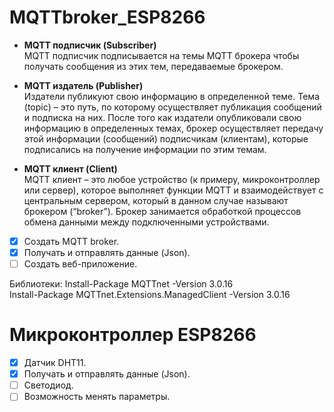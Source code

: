 # MQTTbroker_ESP8266

+ **MQTT подписчик (Subscriber)**       
MQTT подписчик подписывается на темы MQTT брокера чтобы получать сообщения из этих тем, передаваемые брокером.

+ **MQTT издатель (Publisher)**        
Издатели публикуют свою информацию в определенной теме. Тема (topic) – это путь, по которому осуществляет публикация сообщений и подписка на них. После того как издатели опубликовали свою информацию в определенных темах, брокер осуществляет передачу этой информации (сообщений) подписчикам (клиентам), которые подписались на получение информации по этим темам.

+ **MQTT клиент (Client)**      
MQTT клиент – это любое устройство (к примеру, микроконтроллер или сервер), которое выполняет функции MQTT и взаимодействует с центральным сервером, который в данном случае называют брокером (“broker”). Брокер занимается обработкой процессов обмена данными между подключенными устройствами.

- [x] Создать MQTT broker.
- [x] Получать и отправлять данные (Json).
- [ ] Создать веб-приложение.

Библиотеки:
Install-Package MQTTnet -Version 3.0.16          
Install-Package MQTTnet.Extensions.ManagedClient -Version 3.0.16

# Микроконтроллер ESP8266

- [x] Датчик DHT11.
- [x] Получать и отправлять данные (Json).
- [ ] Светодиод.
- [ ] Возможность менять параметры.
